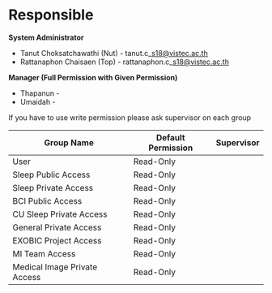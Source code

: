 # Responsible

**System Administrator**

* Tanut Choksatchawathi (Nut) - tanut.c\_s18@vistec.ac.th
* Rattanaphon Chaisaen (Top) - rattanaphon.c\_s18@vistec.ac.th

**Manager (Full Permission with Given Permission)**

* Thapanun -
* Umaidah -&#x20;

If you have to use write permission please ask supervisor on each group

| Group Name                   | Default Permission | Supervisor |
| ---------------------------- | ------------------ | ---------- |
| User                         | Read-Only          |            |
| Sleep Public Access          | Read-Only          |            |
| Sleep Private Access         | Read-Only          |            |
| BCI Public Access            | Read-Only          |            |
| CU Sleep Private Access      | Read-Only          |            |
| General Private Access       | Read-Only          |            |
| EXOBIC Project Access        | Read-Only          |            |
| MI Team Access               | Read-Only          |            |
| Medical Image Private Access | Read-Only          |            |
